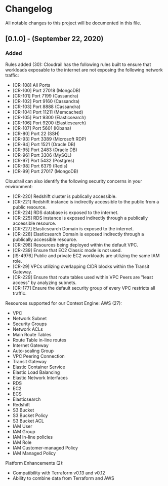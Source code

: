 # Changelog
All notable changes to this project will be documented in this file.
 
## [0.1.0] - (September 22, 2020)
### Added
Rules added (30):
Cloudrail has the following rules built to ensure that workloads exposable to the internet are not exposing the following network traffic:
- [CR-108] All Ports
- [CR-100] Port 27018 (MongoDB)
- [CR-101] Port 7199 (Cassandra)
- [CR-102] Port 9160 (Cassandra)
- [CR-103] Port 8888 (Cassandra)
- [CR-104] Port 11211 (Memcached)
- [CR-105] Port 9300 (Elasticsearch)
- [CR-106] Port 9200 (Elasticsearch)
- [CR-107] Port 5601 (Kibana)
- [CR-80] Port 22 (SSH)
- [CR-93] Port 3389 (Microsoft RDP)
- [CR-94] Port 1521 (Oracle DB)
- [CR-95] Port 2483 (Oracle DB)
- [CR-96] Port 3306 (MySQL)
- [CR-97] Port 5432 (Postgres)
- [CR-98] Port 6379 (Redis)
- [CR-99] Port 27017 (MongoDB)
 
Cloudrail can also identify the following security concerns in your environment:
- [CR-220] Redshift cluster is publically accessible.
- [CR-221] Redshift instance is indirectly accessible to the public from a public resource.
- [CR-224] RDS database is exposed to the internet.
- [CR-225] RDS instance is exposed indirectly through a publically accessible resource.
- [CR-227] Elasticsearch Domain is exposed to the internet.
- [CR-228] Elasticsearch Domain is exposed indirectly through a publically accessible resource.
- [CR-298] Resources being deployed within the default VPC.
- [CR-239] Ensure that EC2 Classic mode is not used.
- [IS-4976] Public and private EC2 workloads are utilizing the same IAM role.
- [CR-29] VPCs utilizing overlapping CIDR blocks within the Transit Gateway.
- [CR-229] Ensure that route tables used within VPC Peers are "least access" by analyzing subnets.
- [CR-177] Ensure the default security group of every VPC restricts all traffic.
 
Resources supported for our Context Engine:
AWS (27):
- VPC
- Network Subnet
- Security Groups
- Network ACLs
- Main Route Tables
- Route Table in-line routes
- Internet Gateway
- Auto-scaling Group
- VPC Peering Connection
- Transit Gateway
- Elastic Container Service
- Elastic Load Balancing
- Elastic Network Interfaces
- RDS
- EC2
- ECS
- Elasticsearch
- Redshift
- S3 Bucket
- S3 Bucket Policy
- S3 Bucket ACL
- IAM User
- IAM Group
- IAM in-line policies
- IAM Role
- IAM Customer-managed Policy
- IAM Managed Policy
 
 
Platform Enhancements (2):
- Compatibility with Terraform v0.13 and v0.12
- Ability to combine data from Terraform and AWS